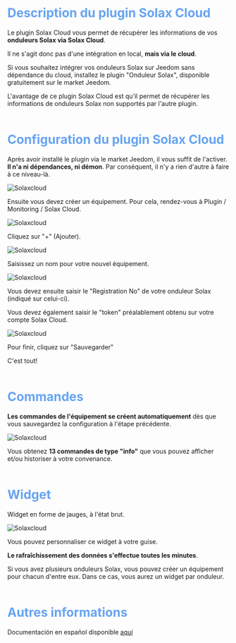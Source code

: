 <span style="color: #67A4F2">Description du plugin Solax Cloud</span>
===

Le plugin Solax Cloud vous permet de récupérer les informations de vos **onduleurs Solax via Solax Cloud**.

Il ne s'agit donc pas d'une intégration en local, **mais via le cloud**.

Si vous souhaitez intégrer vos onduleurs Solax sur Jeedom sans dépendance du cloud, installez le plugin "Onduleur Solax", disponible gratuitement sur le market Jeedom.

L'avantage de ce plugin Solax Cloud est qu'il permet de récupérer les informations de onduleurs Solax non supportés par l'autre plugin.
<br>
<br>

<span style="color: #67A4F2">Configuration du plugin Solax Cloud</span>
===

Après avoir installé le plugin via le market Jeedom, il vous suffit de l'activer. **Il n'a ni dépendances, ni démon**. Par conséquent, il n'y a rien d'autre à faire à ce niveau-là.

![Solaxcloud](https://phroc.github.io/Jeedom_Solaxcloud/fr_FR/pics/Solax_fra_1.png)

Ensuite vous devez créer un équipement. Pour cela, rendez-vous à Plugin / Monitoring / Solax Cloud.

![Solaxcloud](https://phroc.github.io/Jeedom_Solaxcloud/fr_FR/pics/Solax_fra_2.png)

Cliquez sur "+" (Ajouter).

![Solaxcloud](https://phroc.github.io/Jeedom_Solaxcloud/fr_FR/pics/Solax_fra_3.png)

Saisissez un nom pour votre nouvel équipement.

![Solaxcloud](https://phroc.github.io/Jeedom_Solaxcloud/fr_FR/pics/Solax_fra_4.png)

Vous devez ensuite saisir le "Registration No" de votre onduleur Solax (indiqué sur celui-ci).

Vous devez également saisir le "token" préalablement obtenu sur votre compte Solax Cloud.

![Solaxcloud](https://phroc.github.io/Jeedom_Solaxcloud/fr_FR/pics/Solax_fra_5.png)

Pour finir, cliquez sur "Sauvegarder"

C'est tout!
<br>
<br>

<span style="color: #67A4F2">Commandes</span>
===

**Les commandes de l'équipement se créent automatiquement** dès que vous sauvegardez la configuration à l'étape précédente.

![Solaxcloud](https://phroc.github.io/Jeedom_Solaxcloud/fr_FR/pics/Solax_fra_6.png)

Vous obtenez **13 commandes de type "info"** que vous pouvez afficher et/ou historiser à votre convenance.
<br>
<br> 

<span style="color: #67A4F2">Widget</span>
===

Widget en forme de jauges, à l'état brut.

![Solaxcloud](https://phroc.github.io/Jeedom_Solaxcloud/fr_FR/pics/Solax_fra_7.png)

Vous pouvez personnaliser ce widget à votre guise.

**Le rafraîchissement des données s'effectue toutes les minutes**.

Si vous avez plusieurs onduleurs Solax, vous pouvez créer un équipement pour chacun d'entre eux. Dans ce cas, vous aurez un widget par onduleur.
<br>
<br>

<span style="color: #67A4F2">Autres informations</span>
===

Documentación en español disponible [aquí](https://phroc.github.io/Jeedom_Solaxcloud/es_ES/)
